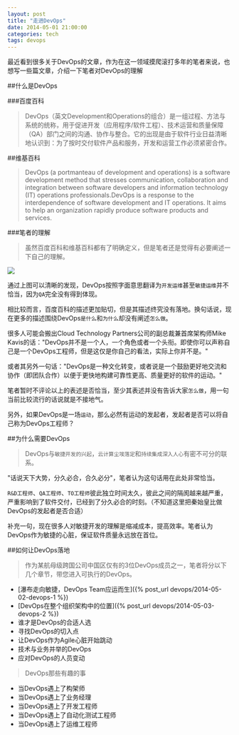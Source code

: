 ```yaml
---
layout: post
title: "走进DevOps"
date: 2014-05-01 21:00:00
categories: tech
tags: devops
---
```


最近看到很多关于DevOps的文章，作为在这一领域摸爬滚打多年的笔者来说，也想写一些篇文章，介绍一下笔者对DevOps的理解

##什么是DevOps

###百度百科

>DevOps（英文Development和Operations的组合）是一组过程、方法与系统的统称，用于促进开发（应用程序/软件工程）、技术运营和质量保障（QA）部门之间的沟通、协作与整合。它的出现是由于软件行业日益清晰地认识到：为了按时交付软件产品和服务，开发和运营工作必须紧密合作。


##维基百科

>DevOps (a portmanteau of development and operations) is a software development method that stresses communication, collaboration and integration between software developers and information technology (IT) operations professionals.DevOps is a response to the interdependence of software development and IT operations. It aims to help an organization rapidly produce software products and services.

###笔者的理解

>虽然百度百科和维基百科都有了明确定义，但是笔者还是觉得有必要阐述一下自己的理解。

<img class="center-block img-responsive img-thumbnail" src="{{ site.url }}/resources/Devops.svg">

通过上图可以清晰的发现，DevOps按照字面意思翻译为`开发运维`甚至`敏捷运维`并不恰当，因为`QA`完全没有得到体现。

相比较而言，百度百科的描述更加贴切，但是其描述终究没有落地。换句话说，现在更多的描述围绕DevOps`是什么`和`为什么`却没有阐述`怎么做`。

很多人可能会搬出Cloud Technology Partners公司的副总裁兼首席架构师Mike Kavis的话："DevOps并不是一个人，一个角色或者一个头衔。即使你可以声称自己是一个DevOps工程师，但是这仅是你自己的看法，实际上你并不是。"

或者其另外一句话："DevOps是一种文化转变，或者说是一个鼓励更好地交流和协作（即团队合作）以便于更快地构建可靠性更高、质量更好的软件的运动。"

笔者暂时不评论以上的表述是否恰当，至少其表述并没有告诉大家`怎么做`，用一句当前比较流行的话说就是不接地气。

另外，如果DevOps是一场`运动`，那么必然有运动的发起者，发起者是否可以将自己称为DevOps工程师？

##为什么需要DevOps

>DevOps与`敏捷开发的兴起`，`云计算尘埃落定`和`持续集成深入人心`有密不可分的联系。

"话说天下大势，分久必合，合久必分"，笔者认为这句话用在此处非常恰当。

`R&D工程师`、`QA工程师`、`TO工程师`彼此独立时间太久，彼此之间的隔阂越来越严重，严重影响到了软件交付，已经到了分久必合的时刻。（不知道这里把秦始皇比做DevOps的发起者是否合适）

补充一句，现在很多人对敏捷开发的理解是缩减成本，提高效率。笔者认为DevOps作为敏捷的心脏，保证软件质量永远放在首位。

##如何让DevOps落地

>作为某航母级跨国公司中国区仅有的3位DevOps成员之一，笔者将分以下几个章节，带您进入可执行的DevOps。

* [瀑布走向敏捷，DevOps Team应运而生]({% post_url devops/2014-05-02-devops-1 %})
* [DevOps在整个组织架构中的位置]({% post_url devops/2014-05-03-devops-2 %})
* 谁才是DevOps的合适人选
* 寻找DevOps的切入点
* 让DevOps作为Agile心脏开始跳动
* 技术与业务并举的DevOps
* 应对DevOps的人员变动

>DevOps那些有趣的事

* 当DevOps遇上了构架师
* 当DevOps遇上了业务经理
* 当DevOps遇上了开发工程师
* 当DevOps遇上了自动化测试工程师
* 当DevOps遇上了运维工程师

